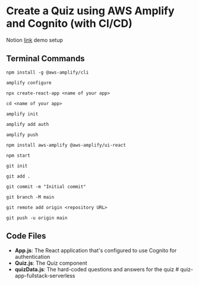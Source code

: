 # Create a Quiz using AWS Amplify and Cognito (with CI/CD)
Notion [link](https://extreme-ketch-98c.notion.site/Building-a-React-App-with-Amplify-Cognito-and-CI-CD-with-GitHub-b4bb965232b24081a936ecd1fa3f0b8f?pvs=4) demo setup
## Terminal Commands

`npm install -g @aws-amplify/cli`

`amplify configure`

`npx create-react-app <name of your app>`

`cd <name of your app>`

`amplify init`

`amplify add auth`

`amplify push`

`npm install aws-amplify @aws-amplify/ui-react`

`npm start`

`git init`

`git add .`

`git commit -m "Initial commit"`

`git branch -M main`

`git remote add origin <repository URL>`

`git push -u origin main`

## Code Files

- **App.js**: The React application that's configured to use Cognito for authentication
- **Quiz.js**: The Quiz component
- **quizData.js**: The hard-coded questions and answers for the quiz
#   q u i z - a p p - f u l l s t a c k - s e r v e r l e s s  
 